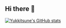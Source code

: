 ## Hi there 👋
[![Yukkitsune's GitHub stats](https://github-readme-stats.vercel.app/api?username=Yukkitsune)](https://github.com/Yukkitsune/github-readme-stats)

<!--
**Yukkitsune/Yukkitsune** is a ✨ _special_ ✨ repository because its `README.md` (this file) appears on your GitHub profile.

Here are some ideas to get you started:

- 🔭 I’m currently working on ...
- 🌱 I’m currently learning ...
- 👯 I’m looking to collaborate on ...
- 🤔 I’m looking for help with ...
- 💬 Ask me about ...
- 📫 How to reach me: ...
- 😄 Pronouns: ...
- ⚡ Fun fact: ...
-->
